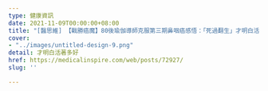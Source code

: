 ```yaml
---
type: 健康資訊
date: 2021-11-09T00:00:00+08:00
title: "[醫思維] 【戰勝癌魔】80後瑜伽導師克服第三期鼻咽癌感悟：「死過翻生」才明白活著多好"
cover:
- "../images/untitled-design-9.png"
detail: 才明白活著多好
href: https://medicalinspire.com/web/posts/72927/
slug: ''

---
```

